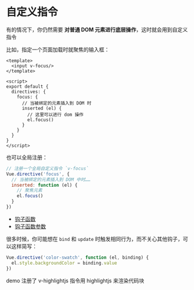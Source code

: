 # 自定义指令

有的情况下，你仍然需要 **对普通 DOM 元素进行底层操作**，这时就会用到自定义指令

比如，指定一个页面加载时就聚焦的输入框：

```vue
<template>
  <input v-focus/>
</template>

<script>
export default {
  directives: {
    focus: {
      // 当被绑定的元素插入到 DOM 时
      inserted (el) {
        // 这里可以进行 dom 操作
        el.focus()
      }
    }
  }
}
</script>
```

也可以全局注册：

```js
// 注册一个全局自定义指令 `v-focus`
Vue.directive('focus', {
  // 当被绑定的元素插入到 DOM 中时……
  inserted: function (el) {
    // 聚焦元素
    el.focus()
  }
})
```

* [钩子函数](https://cn.vuejs.org/v2/guide/custom-directive.html#%E9%92%A9%E5%AD%90%E5%87%BD%E6%95%B0)
* [钩子函数参数](https://cn.vuejs.org/v2/guide/custom-directive.html#%E9%92%A9%E5%AD%90%E5%87%BD%E6%95%B0%E5%8F%82%E6%95%B0)

很多时候，你可能想在 `bind` 和 `update` 时触发相同行为，而不关心其他钩子，可以这样简写：

```js
Vue.directive('color-swatch', function (el, binding) {
  el.style.backgroundColor = binding.value
})
```

demo 注册了 v-highlightjs 指令用 highlightjs 来渲染代码块